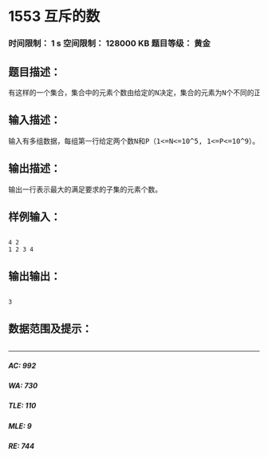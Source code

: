 # 1553 互斥的数   
### 时间限制： 1 s     空间限制： 128000 KB     题目等级： 黄金  
## 题目描述：  

<pre>
有这样的一个集合，集合中的元素个数由给定的N决定，集合的元素为N个不同的正整数，一旦集合中的两个数x,y满足y = P*x，那么就认为x,y这两个数是互斥的，现在想知道给定的一个集合的最大子集满足两两之间不互斥。
</pre>
  
  
## 输入描述：  

<pre>
输入有多组数据，每组第一行给定两个数N和P（1<=N<=10^5, 1<=P<=10^9）。接下来一行包含N个不同正整数ai（1<=ai<=10^9）。
</pre>
  
  
## 输出描述：  

<pre>
输出一行表示最大的满足要求的子集的元素个数。
</pre>
  
  
## 样例输入：  

<pre><code>
4 2
1 2 3 4
</code></pre>
  
  
## 输出输出：  

<pre><code>
3
</code></pre>
  
  
## 数据范围及提示：  

<pre>
</pre>
  
  
***  

##### AC: 992  
##### WA: 730  
##### TLE: 110  
##### MLE: 9  
##### RE: 744  
